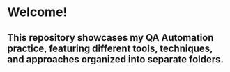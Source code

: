 # Welcome!
## This repository showcases my QA Automation practice, featuring different tools, techniques, and approaches organized into separate folders.
